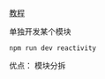 [教程](https://jrainlau.github.io/#/article?number=20&title=%E4%B8%80%E5%BC%A0%E5%9B%BE%E7%90%86%E6%B8%85%20Vue%203.0%20%E7%9A%84%E5%93%8D%E5%BA%94%E5%BC%8F%E7%B3%BB%E7%BB%9F)

单独开发某个模块

```
npm run dev reactivity
```

<!--看文档的重要性....-->



优点：
模块分拆
